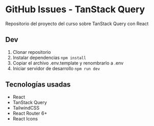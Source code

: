# GitHub Issues - TanStack Query

Repositorio del proyecto del curso sobre TanStack Query con React

## Dev

1. Clonar repositorio
2. Instalar dependencias `npm install`
4. Copiar el archivo .env.template y renombrarlo a .env
3. Iniciar servidor de desarrollo `npm run dev`

## Tecnologías usadas

- React
- TanStack Query
- TailwindCSS
- React Router 6+
- React Icons
